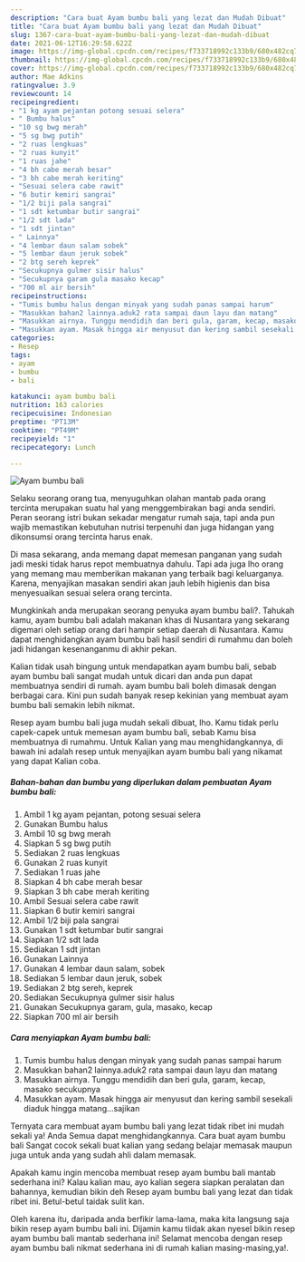 ```yaml
---
description: "Cara buat Ayam bumbu bali yang lezat dan Mudah Dibuat"
title: "Cara buat Ayam bumbu bali yang lezat dan Mudah Dibuat"
slug: 1367-cara-buat-ayam-bumbu-bali-yang-lezat-dan-mudah-dibuat
date: 2021-06-12T16:29:58.622Z
image: https://img-global.cpcdn.com/recipes/f733718992c133b9/680x482cq70/ayam-bumbu-bali-foto-resep-utama.jpg
thumbnail: https://img-global.cpcdn.com/recipes/f733718992c133b9/680x482cq70/ayam-bumbu-bali-foto-resep-utama.jpg
cover: https://img-global.cpcdn.com/recipes/f733718992c133b9/680x482cq70/ayam-bumbu-bali-foto-resep-utama.jpg
author: Mae Adkins
ratingvalue: 3.9
reviewcount: 14
recipeingredient:
- "1 kg ayam pejantan potong sesuai selera"
- " Bumbu halus"
- "10 sg bwg merah"
- "5 sg bwg putih"
- "2 ruas lengkuas"
- "2 ruas kunyit"
- "1 ruas jahe"
- "4 bh cabe merah besar"
- "3 bh cabe merah keriting"
- "Sesuai selera cabe rawit"
- "6 butir kemiri sangrai"
- "1/2 biji pala sangrai"
- "1 sdt ketumbar butir sangrai"
- "1/2 sdt lada"
- "1 sdt jintan"
- " Lainnya"
- "4 lembar daun salam sobek"
- "5 lembar daun jeruk sobek"
- "2 btg sereh keprek"
- "Secukupnya gulmer sisir halus"
- "Secukupnya garam gula masako kecap"
- "700 ml air bersih"
recipeinstructions:
- "Tumis bumbu halus dengan minyak yang sudah panas sampai harum"
- "Masukkan bahan2 lainnya.aduk2 rata sampai daun layu dan matang"
- "Masukkan airnya. Tunggu mendidih dan beri gula, garam, kecap, masako secukupnya"
- "Masukkan ayam. Masak hingga air menyusut dan kering sambil sesekali diaduk hingga matang...sajikan"
categories:
- Resep
tags:
- ayam
- bumbu
- bali

katakunci: ayam bumbu bali 
nutrition: 163 calories
recipecuisine: Indonesian
preptime: "PT13M"
cooktime: "PT49M"
recipeyield: "1"
recipecategory: Lunch

---
```



![Ayam bumbu bali](https://img-global.cpcdn.com/recipes/f733718992c133b9/680x482cq70/ayam-bumbu-bali-foto-resep-utama.jpg)

Selaku seorang orang tua, menyuguhkan olahan mantab pada orang tercinta merupakan suatu hal yang menggembirakan bagi anda sendiri. Peran seorang istri bukan sekadar mengatur rumah saja, tapi anda pun wajib memastikan kebutuhan nutrisi terpenuhi dan juga hidangan yang dikonsumsi orang tercinta harus enak.

Di masa  sekarang, anda memang dapat memesan panganan yang sudah jadi meski tidak harus repot membuatnya dahulu. Tapi ada juga lho orang yang memang mau memberikan makanan yang terbaik bagi keluarganya. Karena, menyajikan masakan sendiri akan jauh lebih higienis dan bisa menyesuaikan sesuai selera orang tercinta. 



Mungkinkah anda merupakan seorang penyuka ayam bumbu bali?. Tahukah kamu, ayam bumbu bali adalah makanan khas di Nusantara yang sekarang digemari oleh setiap orang dari hampir setiap daerah di Nusantara. Kamu dapat menghidangkan ayam bumbu bali hasil sendiri di rumahmu dan boleh jadi hidangan kesenanganmu di akhir pekan.

Kalian tidak usah bingung untuk mendapatkan ayam bumbu bali, sebab ayam bumbu bali sangat mudah untuk dicari dan anda pun dapat membuatnya sendiri di rumah. ayam bumbu bali boleh dimasak dengan berbagai cara. Kini pun sudah banyak resep kekinian yang membuat ayam bumbu bali semakin lebih nikmat.

Resep ayam bumbu bali juga mudah sekali dibuat, lho. Kamu tidak perlu capek-capek untuk memesan ayam bumbu bali, sebab Kamu bisa membuatnya di rumahmu. Untuk Kalian yang mau menghidangkannya, di bawah ini adalah resep untuk menyajikan ayam bumbu bali yang nikamat yang dapat Kalian coba.

<!--inarticleads1-->

##### Bahan-bahan dan bumbu yang diperlukan dalam pembuatan Ayam bumbu bali:

1. Ambil 1 kg ayam pejantan, potong sesuai selera
1. Gunakan  Bumbu halus
1. Ambil 10 sg bwg merah
1. Siapkan 5 sg bwg putih
1. Sediakan 2 ruas lengkuas
1. Gunakan 2 ruas kunyit
1. Sediakan 1 ruas jahe
1. Siapkan 4 bh cabe merah besar
1. Siapkan 3 bh cabe merah keriting
1. Ambil Sesuai selera cabe rawit
1. Siapkan 6 butir kemiri sangrai
1. Ambil 1/2 biji pala sangrai
1. Gunakan 1 sdt ketumbar butir sangrai
1. Siapkan 1/2 sdt lada
1. Sediakan 1 sdt jintan
1. Gunakan  Lainnya
1. Gunakan 4 lembar daun salam, sobek
1. Sediakan 5 lembar daun jeruk, sobek
1. Sediakan 2 btg sereh, keprek
1. Sediakan Secukupnya gulmer sisir halus
1. Gunakan Secukupnya garam, gula, masako, kecap
1. Siapkan 700 ml air bersih




<!--inarticleads2-->

##### Cara menyiapkan Ayam bumbu bali:

1. Tumis bumbu halus dengan minyak yang sudah panas sampai harum
1. Masukkan bahan2 lainnya.aduk2 rata sampai daun layu dan matang
1. Masukkan airnya. Tunggu mendidih dan beri gula, garam, kecap, masako secukupnya
1. Masukkan ayam. Masak hingga air menyusut dan kering sambil sesekali diaduk hingga matang...sajikan




Ternyata cara membuat ayam bumbu bali yang lezat tidak ribet ini mudah sekali ya! Anda Semua dapat menghidangkannya. Cara buat ayam bumbu bali Sangat cocok sekali buat kalian yang sedang belajar memasak maupun juga untuk anda yang sudah ahli dalam memasak.

Apakah kamu ingin mencoba membuat resep ayam bumbu bali mantab sederhana ini? Kalau kalian mau, ayo kalian segera siapkan peralatan dan bahannya, kemudian bikin deh Resep ayam bumbu bali yang lezat dan tidak ribet ini. Betul-betul taidak sulit kan. 

Oleh karena itu, daripada anda berfikir lama-lama, maka kita langsung saja bikin resep ayam bumbu bali ini. Dijamin kamu tiidak akan nyesel bikin resep ayam bumbu bali mantab sederhana ini! Selamat mencoba dengan resep ayam bumbu bali nikmat sederhana ini di rumah kalian masing-masing,ya!.

